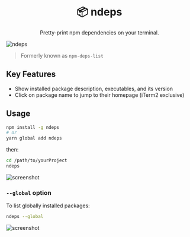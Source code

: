 <h1 align="center">📦 ndeps</h1>
<p align="center">Pretty-print npm dependencies on your terminal.</p>
<img alt="ndeps" src="https://github.com/uetchy/ndeps/blob/master/.readme/screen2.png?raw=true" />

> Formerly known as `npm-deps-list`

## Key Features

- Show installed package description, executables, and its version
- Click on package name to jump to their homepage (iTerm2 exclusive)

## Usage

```bash
npm install -g ndeps
# or
yarn global add ndeps
```

then:

```bash
cd /path/to/yourProject
ndeps
```

![screenshot](https://github.com/uetchy/ndeps/blob/master/.readme/screen2.png?raw=true)

### `--global` option

To list globally installed packages:

```bash
ndeps --global
```

![screenshot](https://github.com/uetchy/ndeps/blob/master/.readme/screen3.png?raw=true)
